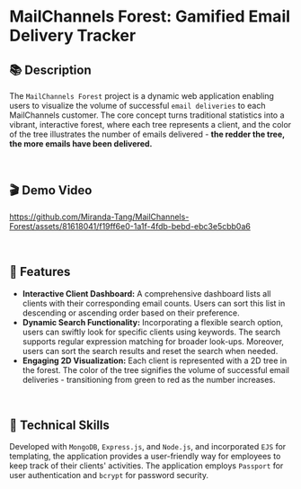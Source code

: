 # MailChannels Forest: Gamified Email Delivery Tracker

## 📚 Description

The `MailChannels Forest` project is a dynamic web application enabling users to visualize the volume of
successful `email deliveries` to each MailChannels customer. The core concept turns traditional statistics into a
vibrant, interactive forest, where each tree represents a client, and the color of the tree illustrates the number of
emails delivered - **the redder the tree, the more emails have been delivered.**

<br>

## 🎬 Demo Video

https://github.com/Miranda-Tang/MailChannels-Forest/assets/81618041/f19ff6e0-1a1f-4fdb-bebd-ebc3e5cbb0a6

<br>

## 📝 Features

- **Interactive Client Dashboard:** A comprehensive dashboard lists all clients with their corresponding email counts.
  Users can sort this list in descending or ascending order based on their preference.
- **Dynamic Search Functionality:** Incorporating a flexible search option, users can swiftly look for specific clients
  using keywords. The search supports regular expression matching for broader look-ups. Moreover, users can sort the
  search results and reset the search when needed.
- **Engaging 2D Visualization:** Each client is represented with a 2D tree in the forest. The color of the tree
  signifies the volume of successful email deliveries - transitioning from green to red as the number increases.

<br>

## 🔭 Technical Skills

Developed with `MongoDB`, `Express.js`, and `Node.js`, and incorporated `EJS` for templating, the application provides a
user-friendly way for employees to keep track of their clients' activities. The application employs `Passport` for user
authentication and `bcrypt` for password security.
